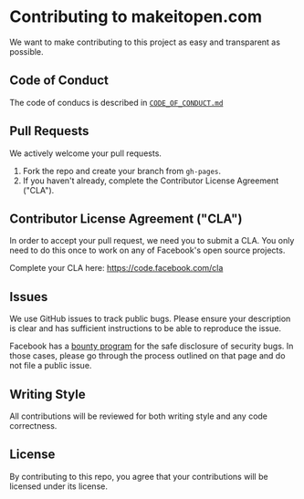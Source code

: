 # Contributing to makeitopen.com
We want to make contributing to this project as easy and transparent as
possible.

## Code of Conduct

The code of conducs is described in [`CODE_OF_CONDUCT.md`](CODE_OF_CONDUCT.md)

## Pull Requests
We actively welcome your pull requests.

1. Fork the repo and create your branch from `gh-pages`.
2. If you haven't already, complete the Contributor License Agreement ("CLA").

## Contributor License Agreement ("CLA")
In order to accept your pull request, we need you to submit a CLA. You only need
to do this once to work on any of Facebook's open source projects.

Complete your CLA here: <https://code.facebook.com/cla>

## Issues
We use GitHub issues to track public bugs. Please ensure your description is
clear and has sufficient instructions to be able to reproduce the issue.

Facebook has a [bounty program](https://www.facebook.com/whitehat/) for the safe
disclosure of security bugs. In those cases, please go through the process
outlined on that page and do not file a public issue.

## Writing Style
All contributions will be reviewed for both writing style and any code correctness.

## License
By contributing to this repo, you agree that your contributions will be licensed
under its license.
